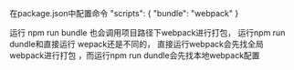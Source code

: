 在package.json中配置命令 
  "scripts": {
    "bundle": "webpack"
  }

  运行 npm run bundle  也会调用项目路径下webpack进行打包， 运行npm run dundle和直接运行 wepack还是不同的， 直接运行webpack会先找全局webpack进行打包 ，而运行npm run dundle会先找本地webpack配置